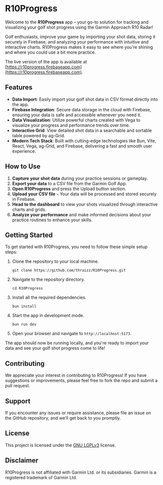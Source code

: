 # R10Progress

Welcome to the **R10Progress** app – your go-to solution for tracking and visualizing your golf shot progress using the Garmin Approach R10 Radar!

Golf enthusiasts, improve your game by importing your shot data, storing it securely in Firebase, and analyzing your performance with intuitive and interactive charts. R10Progress makes it easy to see where you're shining and where you could use a bit more practice.

The live version of the app is available at [https://r10progress.firebaseapp.com](https://r10progress.firebaseapp.com).

## Features

- **Data Import**: Easily import your golf shot data in CSV format directly into the app.
- **Firebase Integration**: Secure data storage in the cloud with Firebase, ensuring your data is safe and accessible whenever you need it.
- **Data Visualization**: Utilize powerful charts created with Vega to visualize your progress and performance trends over time.
- **Interactive Grid**: View detailed shot data in a searchable and sortable table powered by ag-Grid.
- **Modern Tech Stack**: Built with cutting-edge technologies like Bun, Vite, React, Vega, ag-Grid, and Firebase, delivering a fast and smooth user experience.

## How to Use

1. **Capture your shot data** during your practice sessions or gameplay.
2. **Export your data** to a CSV file from the Garmin Golf App.
3. **Open R10Progress** and press the Upload button section.
4. **Upload your CSV file** – Your data will be processed and stored securely in Firebase.
5. **Head to the dashboard** to view your shots visualized through interactive charts and grids.
6. **Analyze your performance** and make informed decisions about your practice routines to enhance your skills.

## Getting Started

To get started with R10Progress, you need to follow these simple setup steps:

1. Clone the repository to your local machine.
   ```
   git clone https://github.com/thraizz/R10Progress.git
   ```
2. Navigate to the repository directory.
   ```
   cd R10Progress
   ```
3. Install all the required dependencies.
   ```
   bun install
   ```
4. Start the app in development mode.
   ```
   bun run dev
   ```
5. Open your browser and navigate to `http://localhost:5173`.

The app should now be running locally, and you're ready to import your data and see your golf shot progress come to life!

## Contributing

We appreciate your interest in contributing to R10Progress! If you have suggestions or improvements, please feel free to fork the repo and submit a pull request.

## Support

If you encounter any issues or require assistance, please file an issue on the GitHub repository, and we'll get back to you promptly.

## License

This project is licensed under the [GNU LGPLv3](https://opensource.org/license/lgpl-3-0/) license.

## Disclaimer

R10Progress is not affiliated with Garmin Ltd. or its subsidiaries. Garmin is a registered trademark of Garmin Ltd.
